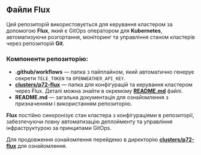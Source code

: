 ## Файли Flux

Цей репозиторій використовується для керування кластером за допомогою **Flux**, який є GitOps оператором для **Kubernetes**, автоматизуючи розгортання, моніторинг та управління станом кластерів через репозиторій **Git**.

### Компоненти репозиторію:

- **.github/workflows** — папка з пайплайном, який автоматично генерує секрети `TELE_TOKEN` та `OPENWEATHER_API_KEY`.
- [**clusters/p72-flux**](clusters/p72-flux) — папка для конфігурацій та керування кластером через Flux. Деталі можна знайти в окремому [**README.md**](clusters/p72-flux/README.md) файлі.
- **README.md** — загальна документація для ознайомлення з призначенням і використанням репозиторію.

**Flux** постійно синхронізує стан кластера з конфігураціями в репозиторії, забезпечуючи повну автоматизацію деплойменту та управління інфраструктурою за принципами GitOps.

Для продовження ознайомлення перейдемо в директорію [**clusters/p72-flux**](clusters/p72-flux) для ознайомлення.
